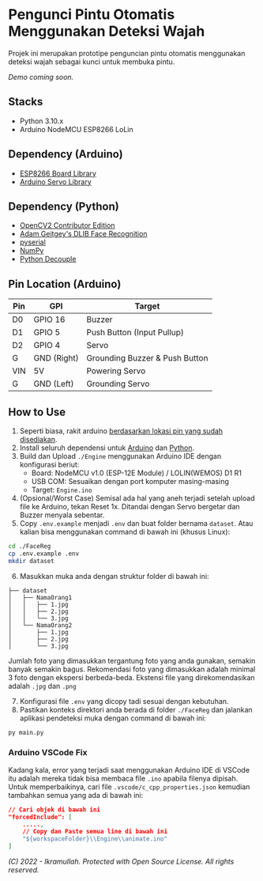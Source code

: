 # Pengunci Pintu Otomatis Menggunakan Deteksi Wajah
Projek ini merupakan prototipe penguncian pintu otomatis menggunakan deteksi wajah sebagai kunci untuk membuka pintu.

*Demo coming soon.*

## Stacks
- Python 3.10.x
- Arduino NodeMCU ESP8266 LoLin

## Dependency (Arduino)
- [ESP8266 Board Library](https://github.com/esp8266/Arduino)
- [Arduino Servo Library](https://github.com/arduino-libraries/Servo)

## Dependency (Python)
- [OpenCV2 Contributor Edition](https://github.com/opencv/opencv_contrib)
- [Adam Geitgey's DLIB Face Recognition](https://github.com/ageitgey/face_recognition)
- [pyserial](https://github.com/pyserial/pyserial)
- [NumPy](https://github.com/numpy/numpy)
- [Python Decouple](https://github.com/HBNetwork/python-decouple)

## Pin Location (Arduino)
| Pin | GPI | Target |
|-----|-----|--------|
| D0 | GPIO 16 | Buzzer |
| D1 | GPIO 5 | Push Button (Input Pullup) |
| D2 | GPIO 4 | Servo |
| G | GND (Right) | Grounding Buzzer & Push Button |
| VIN | 5V | Powering Servo |
| G | GND (Left) | Grounding Servo |

## How to Use
1. Seperti biasa, rakit arduino [berdasarkan lokasi pin yang sudah disediakan](#pin-location-arduino).
2. Install seluruh dependensi untuk [Arduino](#dependency-arduino) dan [Python](#dependency-python).
3. Build dan Upload `./Engine` menggunakan Arduino IDE dengan konfigurasi beriut:
    - Board: NodeMCU v1.0 (ESP-12E Module) / LOLIN(WEMOS) D1 R1
    - USB COM: Sesuaikan dengan port komputer masing-masing
    - Target: `Engine.ino`
4. (Opsional/Worst Case) Semisal ada hal yang aneh terjadi setelah upload file ke Arduino, tekan Reset 1x. Ditandai dengan Servo bergetar dan Buzzer menyala sebentar.
5. Copy `.env.example` menjadi `.env` dan buat folder bernama `dataset`. Atau kalian bisa menggunakan command di bawah ini (khusus Linux):
```sh
cd ./FaceReg
cp .env.example .env
mkdir dataset
```
6. Masukkan muka anda dengan struktur folder di bawah ini:
```
├── dataset
│   ├── NamaOrang1
│   │   ├── 1.jpg
│   │   ├── 2.jpg
│   │   └── 3.jpg
│   └── NamaOrang2
│       ├── 1.jpg
│       ├── 2.jpg
│       └── 3.jpg
```
Jumlah foto yang dimasukkan tergantung foto yang anda gunakan, semakin banyak semakin bagus. Rekomendasi foto yang dimasukkan adalah minimal 3 foto dengan ekspersi berbeda-beda. Ekstensi file yang direkomendasikan adalah `.jpg` dan `.png`

7. Konfigurasi file `.env` yang dicopy tadi sesuai dengan kebutuhan.
8. Pastikan konteks direktori anda berada di folder `./FaceReg` dan jalankan aplikasi pendeteksi muka dengan command di bawah ini:
```sh
py main.py
```

### Arduino VSCode Fix
Kadang kala, error yang terjadi saat menggunakan Arduino IDE di VSCode itu adalah mereka tidak bisa membaca file `.ino` apabila filenya dipisah. Untuk memperbaikinya, cari file `.vscode/c_cpp_properties.json` kemudian tambahkan semua yang ada di bawah ini:
```json
// Cari objek di bawah ini
"forcedInclude": [
    .....,
    // Copy dan Paste semua line di bawah ini
    "${workspaceFolder}\\Engine\\animate.ino"
]
```

*(C) 2022 - Ikramullah. Protected with Open Source License. All rights reserved.*

